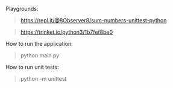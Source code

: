 Playgrounds:

> https://repl.it/@8Observer8/sum-numbers-unittest-python

> https://trinket.io/python3/1b7fef8be0

How to run the application:

> python main.py

How to run unit tests:

> python -m unittest

